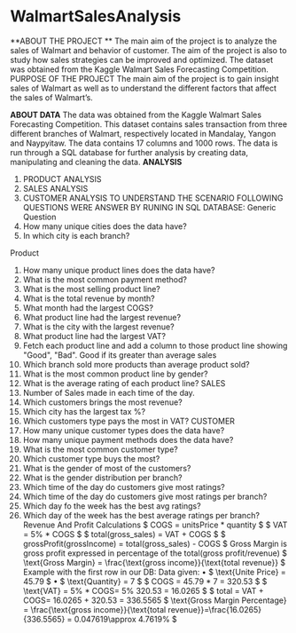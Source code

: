 # WalmartSalesAnalysis
**ABOUT THE PROJECT **
The main aim of the project is to analyze the sales of Walmart  and behavior of customer. The aim of the project is also to study how sales strategies can be improved and optimized. The dataset was obtained from the Kaggle Walmart Sales Forecasting Competition.
PURPOSE OF THE PROJECT
The main aim of the project is to gain insight sales of Walmart  as well as to understand the different factors that affect the sales of Walmart’s.

**ABOUT DATA** 
The data was obtained from the Kaggle Walmart Sales Forecasting Competition. This dataset contains sales transaction from three different branches of Walmart, respectively located in Mandalay, Yangon and Naypyitaw. The data contains 17 columns and 1000 rows. The data is  run through a SQL database for further analysis by creating data, manipulating and cleaning the data. 
**ANALYSIS**
1.	PRODUCT ANALYSIS
2.	SALES ANALYSIS
3.	CUSTOMER ANALYSIS 
TO UNDERSTAND THE SCENARIO FOLLOWING QUESTIONS WERE ANSWER BY RUNING IN SQL DATABASE: 
Generic Question
1.	How many unique cities does the data have?
2.	In which city is each branch?

Product
1.	How many unique product lines does the data have?
2.	What is the most common payment method?
3.	What is the most selling product line?
4.	What is the total revenue by month?
5.	What month had the largest COGS?
6.	What product line had the largest revenue?
7.	What is the city with the largest revenue?
8.	What product line had the largest VAT?
9.	Fetch each product line and add a column to those product line showing "Good", "Bad". Good if its greater than average sales
10.	Which branch sold more products than average product sold?
11.	What is the most common product line by gender?
12.	What is the average rating of each product line?
SALES 
1.	Number of Sales made in each time of the day.
2.	Which customers brings the most revenue?
3.	Which city has the largest tax %?
4.	Which customers type pays the most in VAT?
CUSTOMER
1.	How many unique customer types does the data have?
2.	How many unique payment methods does the data have?
3.	What is the most common customer type?
4.	Which customer type buys the most?
5.	What is the gender of most of the customers?
6.	What is the gender distribution per branch?
7.	Which time of the day do customers give most ratings?
8.	Which time of the day do customers give most ratings per branch?
9.	Which day fo the week has the best avg ratings?
10.	Which day of the week has the best average ratings per branch?
Revenue And Profit Calculations
$ COGS = unitsPrice * quantity $
$ VAT = 5% * COGS $
$ total(gross_sales) = VAT + COGS $
$ grossProfit(grossIncome) = total(gross_sales) - COGS $
Gross Margin is gross profit expressed in percentage of the total(gross profit/revenue)
$ \text{Gross Margin} = \frac{\text{gross income}}{\text{total revenue}} $
Example with the first row in our DB:
Data given:
•	$ \text{Unite Price} = 45.79 $
•	$ \text{Quantity} = 7 $
$ COGS = 45.79 * 7 = 320.53 $
$ \text{VAT} = 5% * COGS\= 5% 320.53 = 16.0265 $
$ total = VAT + COGS\= 16.0265 + 320.53 = 336.5565
$ \text{Gross Margin Percentage} = \frac{\text{gross income}}{\text{total revenue}}\=\frac{16.0265}{336.5565} = 0.047619\\approx 4.7619% $
